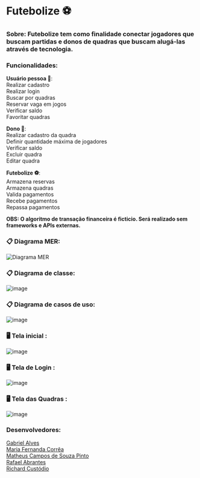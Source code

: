 # Futebolize ⚽ 

### Sobre: Futebolize tem como finalidade conectar jogadores que buscam partidas e donos de quadras que buscam alugá-las através de tecnologia.

### **Funcionalidades**:

**Usuário pessoa 👤**:<br>
Realizar cadastro<br>
Realizar login
<br>Buscar por quadras
<br>Reservar vaga em jogos
<br>Verificar saldo
<br>Favoritar quadras


**Dono 👤**: 
<br>Realizar cadastro da quadra 
<br>Definir quantidade máxima de jogadores
<br>Verificar saldo
<br>Excluir quadra
<br>Editar quadra


**Futebolize ⚽**:
<br>Armazena reservas
<br>Armazena quadras
<br>Valida pagamentos
<br>Recebe pagamentos
<br>Repassa pagamentos

**OBS: O algoritmo de transação financeira é ficticio. Será realizado sem frameworks e APIs externas.**
 
### 📋 **Diagrama MER**:

![Diagrama MER](https://github.com/Prophantasia/futebolize/assets/98701412/23902ec3-5501-44f5-adbf-3f0e4830cc29)

### 📋 **Diagrama de classe**:
![image](https://github.com/Prophantasia/futebolize/assets/98701412/d3c7f089-000d-4541-b969-d5a080d911f1)

### 📋 **Diagrama de casos de uso**:
![image](https://github.com/Prophantasia/futebolize/assets/98701412/d52bb600-8ba9-40dc-b5bb-46cbee3b84fb)

 ### 🖥️ **Tela inicial** :
![image](https://github.com/Prophantasia/futebolize/assets/142766165/078a9218-2607-43d4-a11a-7580ec89fb3e)

 ### 🖥️ **Tela de Login** :
![image](https://github.com/Prophantasia/futebolize/assets/142766165/88592e86-9ae5-4cca-9089-4b66f2329c06)

 ### 🖥️ **Tela das Quadras** :
![image](https://github.com/Prophantasia/futebolize/assets/142766165/4a5d490a-064e-44a8-a645-d4cda8caa6ae)





### Desenvolvedores:
<a href="https://github.com/AlvesDDev" target="_blank">Gabriel Alves</a><br>
<a href="https://github.com/owmafe" target="_blank">Maria Fernanda Corrêa</a><br>
<a href="https://github.com/Prophantasia" target="_blank">Matheus Campos de Souza Pinto</a><br>
<a href="https://github.com/RafaelSoaresA" target="_blank">Rafael Abrantes</a><br>
<a href="https://github.com/richardOliveira11" target="_blank">Richard Custódio</a><br>
